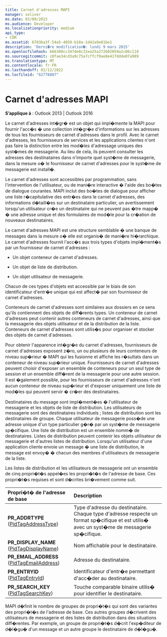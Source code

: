 ```yaml
---
title: Carnet d'adresses MAPI
manager: soliver
ms.date: 03/09/2015
ms.audience: Developer
ms.localizationpriority: medium
api_type:
- COM
ms.assetid: 6703ba3f-54a5-4059-b10a-1d42a9e81be1
description: 'Derni�re modification�: lundi 9 mars 2015'
ms.openlocfilehash: b66300cc347de0c32ea25a272602059a2c06c110
ms.sourcegitcommit: c0fae34cd3a9c75a7cffcf9ae8e417ddde07a989
ms.translationtype: MT
ms.contentlocale: fr-FR
ms.lasthandoff: 02/12/2022
ms.locfileid: "62778887"
---
```

# <a name="mapi-address-book"></a>Carnet d'adresses MAPI

  
  
**S’applique à** : Outlook 2013 | Outlook 2016 
  
Le carnet d'adresses int�gr� est un objet qui impl�mente la MAPI pour fournir l'acc�s � une collection int�gr�e d'informations sur les adresses de tous les fournisseurs de carnet d'adresses dans le profil. Avec le carnet d'adresses, les fournisseurs de services et les applications clientes n'ont pas faire la distinction entre les mod�les d'adressage uniques des syst�mes de messagerie. Au lieu de cela, ils peuvent consulter les adresses des destinataires dans n'importe quel syst�me de messagerie, dans la mesure o� le fournisseur de carnet d'adresses pour le syst�me de messagerie est install�.
  
Le carnet d'adresses sont accessibles par programmation, sans l'intervention de l'utilisateur, ou de mani�re interactive � l'aide des bo�tes de dialogue courantes. MAPI inclut des bo�tes de dialogue pour afficher une liste r�capitulative des entr�es dans le carnet d'adresses, des informations d�taill�es sur un destinataire particulier, un avertissement lorsqu'un utilisateur cr�e un destinataire qui ne peuvent pas �tre mapp� � une adresse unique et des formulaires de mod�le pour la cr�ation de nouveaux destinataires.
  
Le carnet d'adresses MAPI est une structure semblable � une banque de messages dans la mesure o� elle est organis� de mani�re hi�rarchique. Le carnet d'adresses fournit l'acc�s aux trois types d'objets impl�ment�s par un fournisseur de carnet d'adresses :
  
- Un objet conteneur de carnet d'adresses.
    
- Un objet de liste de distribution.
    
- Un objet utilisateur de messagerie.
    
Chacun de ces types d'objets est accessible par le biais de son identificateur d'entr�e unique qui est affect� par son fournisseur de carnet d'adresses. 
  
Conteneurs de carnet d'adresses sont similaires aux dossiers en ce sens qu'ils contiennent des objets de diff�rents types. Un conteneur de carnet d'adresses peut contenir autres conteneurs de carnet d'adresses, ainsi que la messagerie des objets utilisateur et de la distribution de la liste. Conteneurs de carnet d'adresses sont utilis�s pour organiser et stocker des objets de carnet d'adresses.
  
Pour obtenir l'apparence int�gr�e du carnet d'adresses, fournisseurs de carnet d'adresses exposent z�ro, un ou plusieurs de leurs conteneurs de niveau sup�rieur � MAPI qui les fusionne et affiche les r�sultats dans un conteneur de niveau sup�rieur unique. Fournisseurs de carnet d'adresses peuvent choisir d'exposer un ensemble de conteneurs pour un seul type de session et un ensemble diff�rent de la messagerie pour une autre session. Il est �galement possible, pour les fournisseurs de carnet d'adresses n'ont aucun conteneur de niveau sup�rieur et d'exposer uniquement une liste de mod�les qui peuvent servir � cr�er des destinataires.
  
Destinataires du message sont impl�ment�es � l'utilisateur de messagerie et les objets de liste de distribution. Les utilisateurs de messagerie sont des destinataires individuels ; listes de distribution sont les destinataires de groupe. Chaque utilisateur de messagerie poss�de une adresse unique d'un type particulier g�r� par un syst�me de messagerie sp�cifique. Une liste de distribution est un ensemble nomm� de destinataires. Listes de distribution peuvent contenir les objets utilisateur de messagerie et d'autres listes de distribution. Lorsqu'un utilisateur d'une application cliente envoie un message � une liste de distribution, le message est envoy� � chacun des membres d'utilisateurs de messagerie de la liste. 
  
Les listes de distribution et les utilisateurs de messagerie ont un ensemble de cinq propri�t�s appel�es les propri�t�s de l'adresse de base. Ces propri�t�s requises et sont d�crites bri�vement comme suit.
  
|**Propri�t� de l'adresse de base**|**Description**|
|:-----|:-----|
|**PR_ADDRTYPE** ([PidTagAddressType](pidtagaddresstype-canonical-property.md))  <br/> |Type d'adresse du destinataire. Chaque type d'adresse respecte un format sp�cifique et est utilis� avec un syst�me de messagerie sp�cifique. |
|**PR_DISPLAY_NAME** ([PidTagDisplayName](pidtagdisplayname-canonical-property.md))  <br/> |Nom affichable pour le destinataire. |
|**PR_EMAIL_ADDRESS** ([PidTagEmailAddress](pidtagemailaddress-canonical-property.md))  <br/> |Adresse du destinataire. |
|**PR_ENTRYID** ([PidTagEntryId](pidtagentryid-canonical-property.md))  <br/> |Identificateur d'entr�e permettant d'acc�der au destinataire. |
|**PR_SEARCH_KEY** ([PidTagSearchKey](pidtagsearchkey-canonical-property.md))  <br/> |Touche comparable binaire utilis� pour identifier le destinataire. |
   
MAPI d�finit le nombre de groupes de propri�t�s qui sont des variantes des propri�t�s de l'adresse de base. Ces autres groupes d�crivent des utilisateurs de messagerie et des listes de distribution dans des situations diff�rentes. Par exemple, un groupe de propri�t�s d�crit l'exp�diteur de d�l�gu� d'un message et un autre groupe le destinataire de d�l�gu�.
  

